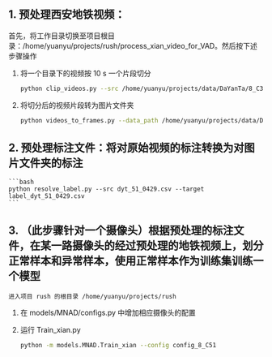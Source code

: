 ## 1. 预处理西安地铁视频：

首先，将工作目录切换至项目根目录：/home/yuanyu/projects/rush/process_xian_video_for_VAD。然后按下述步骤操作

1. 将一个目录下的视频按 10 s 一个片段切分

    ```bash
    python clip_videos.py --src /home/yuanyu/projects/data/DaYanTa/8_C31/2021-04-29 --target /home/yuanyu/projects/data/DaYanTa_2/8_C31/tmp
    ```

2. 将切分后的视频片段转为图片文件夹

    ```bash
    python videos_to_frames.py --data_path /home/yuanyu/projects/data/DaYanTa_2/8_C31/tmp
    ```

## 2. 预处理标注文件：将对原始视频的标注转换为对图片文件夹的标注

    ```bash
    python resolve_label.py --src dyt_51_0429.csv --target label_dyt_51_0429.csv
    ```

## 3. （此步骤针对一个摄像头）根据预处理的标注文件，在某一路摄像头的经过预处理的地铁视频上，划分正常样本和异常样本，使用正常样本作为训练集训练一个模型

    进入项目 rush 的根目录 /home/yuanyu/projects/rush

1. 在 models/MNAD/configs.py 中增加相应摄像头的配置

2. 运行 Train_xian.py

    ```bash
    python -m models.MNAD.Train_xian --config config_8_C51
    ```